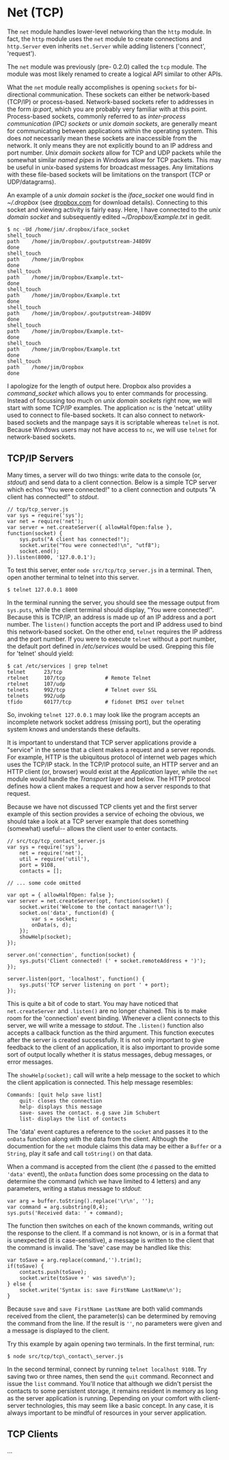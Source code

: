 # Net (TCP)

The `net` module handles lower-level networking than the `http` module. In fact, the `http` module uses the `net` module to create connections and `http.Server` even inherits `net.Server` while adding listeners ('connect', 'request').

The `net` module was previously (pre- 0.2.0) called the `tcp` module.  The module was most likely renamed to create a logical API similar to other APIs.

What the `net` module really accomplishes is opening `sockets` for bi-directional communication.  These sockets can either be network-based (TCP/IP) or process-based.  Network-based sockets refer to addresses in the form _ip:port_, which you are probably very familiar with at this point.  Process-based sockets, commonly referred to as _inter-process communication (IPC) sockets_ or _unix domain sockets_, are generally meant for communicating between applications within the operating system. This does _not_ necessarily mean these sockets are inaccessible from the network. It only means they are not explicitly bound to an IP address and port number. _Unix domain sockets_ allow for TCP and UDP packets while the somewhat similar _named pipes_ in Windows allow for TCP packets.  This may be useful in unix-based systems for broadcast messages.  Any limitations with these file-based sockets will be limitations on the transport (TCP or UDP/datagrams).

An example of a _unix domain socket_ is the _iface\_socket_ one would find in _~/.dropbox_ (see [dropbox.com](http://www.dropbox.com/install?os=lnx) for download details).  Connecting to this socket and viewing activity is fairly easy.  Here, I have connected to the _unix domain socket_ and subsequently edited _~/Dropbox/Example.txt_ in gedit.

    $ nc -Ud /home/jim/.dropbox/iface_socket 
    shell_touch
    path    /home/jim/Dropbox/.goutputstream-J48D9V
    done
    shell_touch
    path    /home/jim/Dropbox
    done
    shell_touch
    path    /home/jim/Dropbox/Example.txt~
    done
    shell_touch
    path    /home/jim/Dropbox/Example.txt
    done
    shell_touch
    path    /home/jim/Dropbox/.goutputstream-J48D9V
    done
    shell_touch
    path    /home/jim/Dropbox/Example.txt~
    done
    shell_touch
    path    /home/jim/Dropbox/Example.txt
    done
    shell_touch
    path    /home/jim/Dropbox
    done

I apologize for the length of output here.  Dropbox also provides a _command\_socket_ which allows you to enter commands for processing.  Instead of focussing too much on _unix domain sockets_ right now, we will start with some TCP/IP examples. The application `nc` is the 'netcat' utility used to connect to file-based sockets.  It can also connect to network-based sockets and the manpage says it is scriptable whereas `telnet` is not.  Because Windows users may not have access to `nc`, we will use `telnet` for network-based sockets.


## TCP/IP Servers

Many times, a server will do two things: write data to the console (or, _stdout_) and send data to a client connection.  Below is a simple TCP server which echos "You were connected!" to a client connection and outputs "A client has connected!" to _stdout_.

	// tcp/tcp_server.js
	var sys = require('sys');
	var net = require('net');
	var server = net.createServer({ allowHalfOpen:false }, function(socket) {
	    sys.puts("A client has connected!");
	    socket.write("You were connected!\n", "utf8");
	    socket.end();
	}).listen(8000, '127.0.0.1');


To test this server, enter `node src/tcp/tcp_server.js` in a terminal.  Then, open another terminal to telnet into this server.

	$ telnet 127.0.0.1 8000

In the terminal running the server, you should see the message output from `sys.puts`, while the client terminal should display, "You were connected!".  Because this is TCP/IP, an address is made up of an IP address and a port number. The `listen()` function accepts the port and IP address used to bind this network-based socket.  On the other end, `telnet` requires the IP address and the port number.  If you were to execute `telnet` without a port number, the default port defined in _/etc/services_ would be used.  Grepping this file for 'telnet' should yield:

    $ cat /etc/services | grep telnet
    telnet      23/tcp
    rtelnet     107/tcp             # Remote Telnet
    rtelnet     107/udp
    telnets     992/tcp             # Telnet over SSL
    telnets     992/udp
    tfido       60177/tcp           # fidonet EMSI over telnet

So, invoking `telnet 127.0.0.1` may look like the program accepts an incomplete network socket address (missing port), but the operating system knows and understands these defaults.

It is important to understand that TCP server applications provide a "service" in the sense that a client makes a request and a server reponds. For example, HTTP is the ubiquitous protocol of internet web pages which uses the TCP/IP stack. In the TCP/IP protocol suite, an HTTP server and an HTTP client (or, browser) would exist at the _Application_ layer, while the `net` module would handle the _Transport_ layer and below. The HTTP protocol defines how a client makes a request and how a server responds to that request.

Because we have not discussed TCP clients yet and the first server example of this section provides a service of echoing the obvious, we should take a look at a TCP server example that does something (somewhat) useful-- allows the client user to enter contacts.

    // src/tcp/tcp_contact_server.js
    var sys = require('sys'),
        net = require('net'),
        util = require('util'),
        port = 9108,
        contacts = [];

    // ... some code omitted
    
    var opt = { allowHalfOpen: false };
    var server = net.createServer(opt, function(socket) {
        socket.write('Welcome to the contact manager!\n');
        socket.on('data', function(d) {
            var s = socket;
            onData(s, d);
        });
        showHelp(socket);
    });

    server.on('connection', function(socket) {
        sys.puts('Client connected! (' + socket.remoteAddress + ')');
    });

    server.listen(port, 'localhost', function() {
        sys.puts('TCP server listening on port ' + port);
    });
    
This is quite a bit of code to start.  You may have noticed that `net.createServer` and `.listen()` are no longer chained.  This is to make room for the 'connection' event binding.  Whenever a client connects to this server, we will write a message to _stdout_.  The `.listen()` function also accepts a callback function as the third argument. This function executes after the server is created successfully. It is not only important to give feedback to the client of an application, it is also important to provide some sort of output locally whether it is status messages, debug messages, or error messages.

The `showHelp(socket);` call will write a help message to the socket to which the client application is connected.  This help message resembles:

    Commands: [quit help save list]
	    quit- closes the connection
	    help- displays this message
	    save- saves the contact. e.g save Jim Schubert
	    list- displays the list of contacts
	    
The 'data' event captures a reference to the `socket` and passes it to the `onData` function along with the data from the client.  Although the documention for the `net` module claims this data may be either a `Buffer` or a `String`, play it safe and call `toString()` on that data. 

When a command is accepted from the client (the `d` passed to the emitted `'data'` event), the `onData` function does some processing on the data to determine the command (which we have limited to 4 letters) and any parameters, writing a status message to _stdout_:

    var arg = buffer.toString().replace('\r\n', '');
    var command = arg.substring(0,4);
    sys.puts('Received data: ' + command);
    
The function then switches on each of the known commands, writing out the response to the client. If a command is not known, or is in a format that is unexpected (it is case-sensitive), a message is written to the client that the command is invalid.  The 'save' case may be handled like this:

    var toSave = arg.replace(command,'').trim();
    if(toSave) {
        contacts.push(toSave);
        socket.write(toSave + ' was saved\n');
    } else {
        socket.write('Syntax is: save FirstName LastName\n');
    }
    
Because `save` and `save FirstName LastName` are both valid commands received from the client, the parameter(s) can be determined by removing the command from the line. If the result is `''`, no parameters were given and a message is displayed to the client.

Try this example by again opening two terminals.  In the first terminal, run:

    $ node src/tcp/tcp\_contact\_server.js
    
In the second terminal, connect by running `telnet localhost 9108`. Try saving two or three names, then send the `quit` command.  Reconnect and issue the `list` command. You'll notice that although we didn't persist the contacts to some persistent storage, it remains resident in memory as long as the server application is running.  Depending on your comfort with client-server technologies, this may seem like a basic concept. In any case, it is always important to be mindful of resources in your server application.

## TCP Clients

 ...
